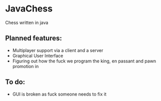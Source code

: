 # JavaChess
Chess written in java

## Planned features:
  - Multiplayer support via a client and a server
  - Graphical User Interface
  - Figuring out how the fuck we program the king, en passant and pawn promotion in

## To do:
  - GUI is broken as fuck someone needs to fix it